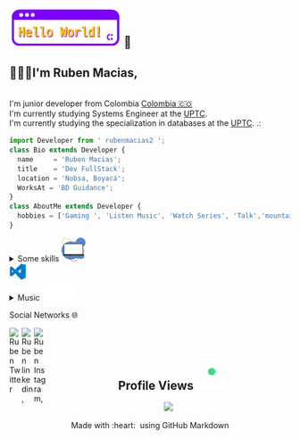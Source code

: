 
## <img alt="wave" src="https://github.com/rubenmacias2/rubenmacias2/blob/main/files/hello-world.gif" width="200">  :wave:<br>
## 👨🏻‍💻I'm Ruben Macias,
<br> I'm junior developer from Colombia [Colombia 🇨🇴](https://www.google.com/maps/place/Colombia/@4,-72z/) 
<br> I'm currently studying Systems Engineer at the [UPTC](http://www.uptc.edu.co/).
<br> I'm currently studying the specialization in databases at the [UPTC](http://www.uptc.edu.co/).
.:
```js
import Developer from ' rubenmacias2 ';
class Bio extends Developer {
  name     = 'Ruben Macias';
  title    = 'Dev FullStack';
  location = 'Nobsa, Boyacá';
  WorksAt = 'BD Guidance';
}
class AboutMe extends Developer {
  hobbies = ['Gaming ', 'Listen Music', 'Watch Series', 'Talk','mountain Bike']; 
}
```

<details>
<summary>Some skills <img alt="wave" src="https://github.com/rubenmacias2/rubenmacias2/blob/main/files/pc-dev.gif" width="45"></summary>
<div>	
  <a><img alt="wave" src="https://github.com/rubenmacias2/rubenmacias2/blob/main/files/html5.gif" width="60"></a>
  <a><img alt="wave" src="https://github.com/rubenmacias2/rubenmacias2/blob/main/files/css.gif" width="60"></a>
  <a><img alt="wave" src="https://github.com/rubenmacias2/rubenmacias2/blob/main/files/js.gif" width="60"></a>
  <a><img alt="wave" src="https://github.com/rubenmacias2/rubenmacias2/blob/main/files/node.gif" width="60"></a>
  <a><img alt="wave" src="https://github.com/rubenmacias2/rubenmacias2/blob/main/files/bootstrap.gif" width="60"></a>
  <a><img alt="wave" src="https://github.com/rubenmacias2/rubenmacias2/blob/main/files/java.gif" width="60"></a>
  <a><img alt="wave" src="https://github.com/rubenmacias2/rubenmacias2/blob/main/files/sql.gif" width="80"></a>
  <a><img alt="wave" src="https://github.com/rubenmacias2/rubenmacias2/blob/main/files/mongo.gif" width="100"></a>
  <a><img alt="wave" src="https://github.com/rubenmacias2/rubenmacias2/blob/main/files/git.gif" width="70"></a>
	
  <br>
<div/>
</details>	
	
 <img alt="wave" src="https://github.com/rubenmacias2/rubenmacias2/blob/main/files/visual.gif" width="30">

<details>
<summary>Music <a><img alt="wave" src="https://github.com/rubenmacias2/rubenmacias2/blob/main/files/note-music.gif" width="60"></a>&nbsp;&nbsp;&nbsp;</summary>


[![spotify-github-profile](https://spotify-github-profile.vercel.app/api/view?uid=12136479795&cover_image=true&theme=novatorem)](https://spotify-github-profile.vercel.app/api/view?uid=12136479795&redirect=true)
</details>
	
Social Networks 🌐 
<div>
<a href="https://twitter.com/rubenmacias2">
  <img align="left" alt="Ruben Twitter" width="22px" src="https://user-images.githubusercontent.com/57324758/109565746-e9c88f00-7ab0-11eb-8a59-3599ca53d8c0.png" />
</a>

<a href="https://www.linkedin.com/in/ruben-macias-socha-205111205/">
  <img align="left" alt="Ruben linkedin," width="22px" src="https://user-images.githubusercontent.com/57324758/109566122-6ce9e500-7ab1-11eb-859c-718023da8360.png" />
</a>

<a href="https://www.instagram.com/rubenmaciash/">
  <img align="left" alt="Ruben Instagram," width="22px" src="https://user-images.githubusercontent.com/57324758/109564522-2e532b00-7aaf-11eb-9bc6-ba77f6fc5963.png" />
</a>
</div><br>
	
<div align="center">	
 <h2>&nbsp;&nbsp;&nbsp;&nbsp;Profile Views<img src="https://github.com/rubenmacias2/rubenmacias2/blob/main/files/love.gif" width="65" ></h2>
    <img src="https://profile-counter.glitch.me/rubenmacias2/count.svg" />
</div>
<p align="center">
  Made with :heart: &nbsp;using GitHub Markdown
</p>
	
